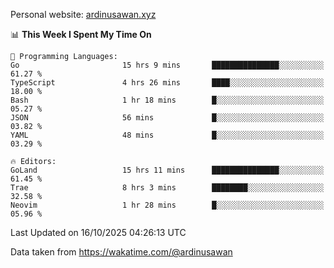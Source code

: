 Personal website: [ardinusawan.xyz](https://ardinusawan.xyz)

<!--START_SECTION:waka-->
📊 **This Week I Spent My Time On** 

```text
💬 Programming Languages: 
Go                       15 hrs 9 mins       ███████████████░░░░░░░░░░   61.27 % 
TypeScript               4 hrs 26 mins       ████░░░░░░░░░░░░░░░░░░░░░   18.00 % 
Bash                     1 hr 18 mins        █░░░░░░░░░░░░░░░░░░░░░░░░   05.27 % 
JSON                     56 mins             █░░░░░░░░░░░░░░░░░░░░░░░░   03.82 % 
YAML                     48 mins             █░░░░░░░░░░░░░░░░░░░░░░░░   03.29 % 

🔥 Editors: 
GoLand                   15 hrs 11 mins      ███████████████░░░░░░░░░░   61.45 % 
Trae                     8 hrs 3 mins        ████████░░░░░░░░░░░░░░░░░   32.58 % 
Neovim                   1 hr 28 mins        █░░░░░░░░░░░░░░░░░░░░░░░░   05.96 % 
```


 Last Updated on 16/10/2025 04:26:13 UTC
<!--END_SECTION:waka-->
Data taken from https://wakatime.com/@ardinusawan
